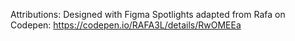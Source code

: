 Attributions:
Designed with Figma
Spotlights adapted from Rafa on Codepen: https://codepen.io/RAFA3L/details/RwOMEEa
